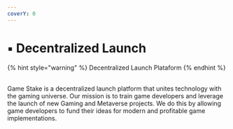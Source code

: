 ```yaml
---
coverY: 0
---
```


# ▪ Decentralized Launch

{% hint style="warning" %}
Decentralized Launch Plataform
{% endhint %}

\
Game Stake is a decentralized launch platform that unites technology with the gaming universe. Our mission is to train game developers and leverage the launch of new Gaming and Metaverse projects. We do this by allowing game developers to fund their ideas for modern and profitable game implementations.
